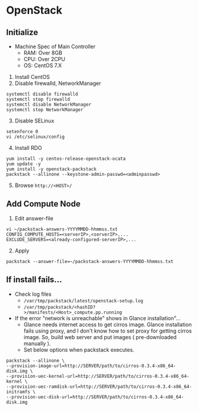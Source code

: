# OpenStack
## Initialize
* Machine Spec of Main Controller
  * RAM: Over 8GB
  * CPU: Over 2CPU
  * OS: CentOS 7.X

1. Install CentOS
2. Disable firewalld, NetworkManager
```
systemctl disable firewalld
systemctl stop firewalld
systemctl disable NetworkManager
systemctl stop NetworkManager
```
3. Disable SELinux
```
setenforce 0
vi /etc/selinux/config
```
4. Install RDO
```
yum install -y centos-release-openstack-ocata
yum update -y
yum install -y openstack-packstack
packstack --allinone --keystone-admin-passwd=<adminpasswd>
```
5. Browse ```http://<HOST>/```

## Add Compute Node
1. Edit answer-file
```
vi ~/packstack-answers-YYYYMMDD-hhmmss.txt
CONFIG_COMPUTE_HOSTS=<serverIP>,<serverIP>,...
EXCLUDE_SERVERS=<already-configured-serverIP>,...
```
2. Apply
```
packstack --answer-file=~/packstack-answers-YYYYMMDD-hhmmss.txt
```

## If install fails...
* Check log files
  * `/var/tmp/packstack/latest/openstack-setup.log`
  * `/var/tmp/packstack/<hashID?>/manifests/<Host>_compute.pp.running`
* If the error "network is unreachable" shows in Glance installation"...
  * Glance needs internet access to get cirros image. Glance installation fails using proxy, and I don't know how to set proxy for getting cirros image. So, build web server and put images ( pre-downloaded manually ).
  * Set below options when packstack executes.
```
packstack --allinone \
--provision-image-url=http://SERVER/path/to/cirros-0.3.4-x86_64-disk.img \
--provision-uec-kernel-url=http://SERVER/path/to/cirros-0.3.4-x86_64-kernel \
--provision-uec-ramdisk-url=http://SERVER/path/to/cirros-0.3.4-x86_64-initramfs \
--provision-uec-disk-url=http://SERVER/path/to/cirros-0.3.4-x86_64-disk.img
```
